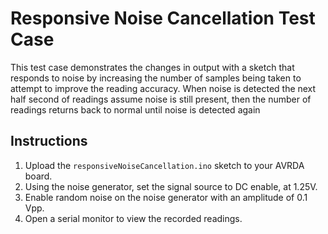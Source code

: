 # Responsive Noise Cancellation Test Case
This test case demonstrates the changes in output with a sketch that responds to noise by increasing
the number of samples being taken to attempt to improve the reading accuracy. When noise is detected
the next half second of readings assume noise is still present, then the number of readings returns
back to normal until noise is detected again

## Instructions
1. Upload the `responsiveNoiseCancellation.ino` sketch to your AVRDA board.
2. Using the noise generator, set the signal source to DC enable, at 1.25V.
3. Enable random noise on the noise generator with an amplitude of 0.1 Vpp.
4. Open a serial monitor to view the recorded readings.
